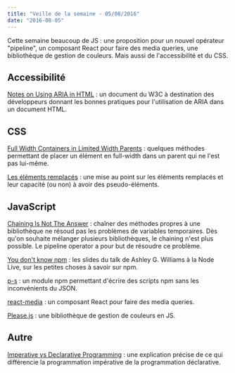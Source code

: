 ```yaml
---
title: "Veille de la semaine - 05/08/2016"
date: "2016-08-05"
---
```


Cette semaine beaucoup de JS : une proposition pour un nouvel opérateur
"pipeline", un composant React pour faire des media queries, une bibliothèque
de gestion de couleurs. Mais aussi de l'accessibilité et du CSS.

## Accessibilité

[Notes on Using ARIA in HTML](https://www.w3.org/TR/aria-in-html/) : un
document du W3C à destination des développeurs donnant les bonnes pratiques pour
l'utilisation de ARIA dans un document HTML.

## CSS

[Full Width Containers in Limited Width Parents](https://css-tricks.com/full-width-containers-limited-width-parents/) :
quelques méthodes permettant de placer un élément en full-width dans un parent
qui ne l'est pas lui-même.

[Les éléments remplacés](http://www.ffoodd.fr/les-elements-remplaces/) : une
mise au point sur les éléments remplacés et leur capacité (ou non) à avoir des
pseudo-éléments.

## JavaScript

[Chaining Is Not The Answer](https://medium.com/@computer.guy/chaining-is-not-the-answer-6c4143ebb64d#.sgbqwo5cu) :
chaîner des méthodes propres à une bibliothèque ne résoud pas les problèmes
de variables temporaires. Dès qu'on souhaite mélanger plusieurs bibliothèques,
le chaining n'est plus possible. Le pipeline operator a pour but de résoudre ce
problème.

[You don't know npm](https://ashleygwilliams.github.io/node-live/#1) : les
slides du talk de Ashley G. Williams à la Node Live, sur les petites choses à
savoir sur npm.

[p-s](https://github.com/kentcdodds/p-s) : un module npm permettant
d'écrire des scripts npm sans les inconvénients du JSON.

[react-media](https://github.com/ReactTraining/react-media) : un composant React
pour faire des media queries.

[Please.js](http://www.checkman.io/please/) : une bibliothèque de gestion de
couleurs en JS.

## Autre

[Imperative vs Declarative Programming](https://medium.freecodecamp.com/imperative-vs-declarative-programming-283e96bf8aea#.3870ns3mb) :
une explication précise de ce qui différencie la programmation impérative de la
programmation déclarative.
